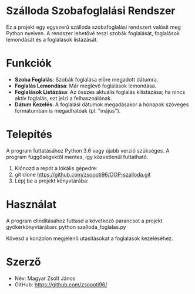 # Szálloda Szobafoglalási Rendszer

Ez a projekt egy egyszerű szálloda szobafoglalási rendszert valósít meg Python nyelven. A rendszer lehetővé teszi szobák foglalását, foglalások lemondását és a foglalások listázását.

# Funkciók

- **Szoba Foglalás**: Szobák foglalása előre megadott dátumra.
- **Foglalás Lemondása**: Már meglévő foglalások lemondása.
- **Foglalások Listázása**: Az összes aktuális foglalás kilistázása; ha nincs aktív foglalás, ezt jelzi a felhasználónak.
- **Dátum Kezelés**: A foglalási dátumok megadásakor a hónapok szöveges formátumban is megadhatóak (pl. "május").

# Telepítés

A program futtatásához Python 3.6 vagy újabb verzió szükséges. A program függőségektől mentes, így közvetlenül futtatható.

1. Klónozd a repót a lokális gépedre:
2. git clone https://github.com/zsoooti96/OOP-szalloda.git
3. Lépj be a projekt könyvtárába:

 # Használat

A program elindításához futtasd a következő parancsot a projekt gyökérkönyvtárában:
python szalloda_foglalas.py


Kövesd a konzolon megjelenő utasításokat a foglalások kezeléséhez.



# Szerző

- Név: Magyar Zsolt János
- GitHub: https://github.com/zsoooti96/


